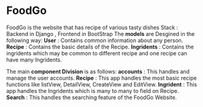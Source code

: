 # FoodGo

FoodGo is the website that has recipe of various tasty dishes
Stack : Backend in Django , Frontend  in BootStrap
The **models** are Desgined in the following way:
**User**        :   Contains common information about any person.
**Recipe**      :   Contains the basic details of the Recipe.
**Ingridents**  :   Contains the ingridents which may be common to different recipe and one recipe can have many Ingridents.

The main **component Division** is as follows:
**accounts**    :   This handles and manage the user accounts.
**Recipe**      :   This app handles the most basic recipe functions like listView, DetailView, CreateView and EditView.
**Ingrident**   :   This app handles the Ingridents which is many to many to field on Recipe.
**Search**      :   This handles the searching feature of the FoodGo Website.

